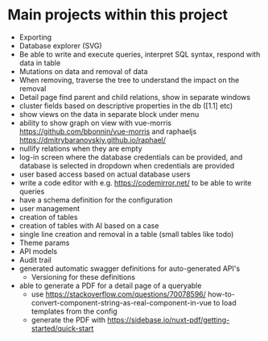 # Main projects within this project

- Exporting
- Database explorer (SVG)
- Be able to write and execute queries, interpret SQL syntax, respond with data in table
- Mutations on data and removal of data
- When removing, traverse the tree to understand the impact on the removal
- Detail page find parent and child relations, show in separate windows
- cluster fields based on descriptive properties in the db ([1.1] etc)
- show views on the data in separate block under menu
- ability to show graph on view with vue-morris https://github.com/bbonnin/vue-morris and raphaeljs https://dmitrybaranovskiy.github.io/raphael/
- nullify relations when they are empty
- log-in screen where the database credentials can be provided, and database is selected in dropdown when credentials are provided
- user based access based on actual database users
- write a code editor with e.g. https://codemirror.net/ to be able to write queries
- have a schema definition for the configuration
- user management
- creation of tables
- creation of tables with AI based on a case
- single line creation and removal in a table (small tables like todo)
- Theme params
- API models 
- Audit trail
- generated automatic swagger definitions for auto-generated API's
  - Versioning for these definitions
- able to generate a PDF for a detail page of a queryable
  - use https://stackoverflow.com/questions/70078596/ how-to-convert-component-string-as-real-component-in-vue to load templates from the config
  - generate the PDF with https://sidebase.io/nuxt-pdf/getting-started/quick-start
